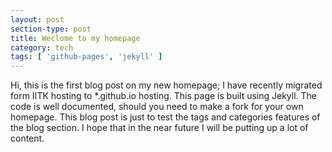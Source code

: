 ```yaml
---
layout: post
section-type: post
title: Weclome to my homepage
category: tech
tags: [ 'github-pages', 'jekyll' ]
---
```


Hi, this is the first blog post on my new homepage; I have recently migrated form IITK hosting to \*.github.io hosting. This page is built using Jekyll. The code is well documented, should you need to make a fork for your own homepage. This blog post is just to test the tags and categories features of the blog section. I hope that in the near future I will be putting up a lot of content. 